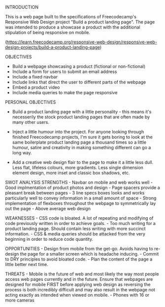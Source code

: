 INTRODUCTION

  This is a web page built to the specifications of Freecodecamp's Responsive Web Design project "Build a product landing    page". The page was intended to produce a showcase a product with the additional stipulation of being responsive on mobile.

(https://learn.freecodecamp.org/responsive-web-design/responsive-web-design-projects/build-a-product-landing-page)
  
OBJECTIVES

 - Build a webpage showcasing a product (fictional or non-fictional)
 - Include a form for users to submit an email address
 - Include a fixed navbar
 - Include links that direct the user to different parts of the webpage
 - Embed a product video
 - Include media queries to make the page responsive


PERSONAL OBJECTIVES

- Build a product landing page with a little personality - this means it's necesserily the stock product landing pages that are often made by many other users.

- Inject a little humour into the project. For anyone looking through finished Freecodecamp projects, I'm sure it gets boring to look at the same boilerplate product landing page a thousand times so a little humour, satire and creativity in making something different can go a long way.

- Add a creative web design flair to the page to make it a little less dull. Less flat, lifeless colours, more gradients. Less single dimension element design, more inset and classic box shadows, etc.

SWOT ANALYSIS
  STRENGTHS
    - Navbar on mobile and web works well
    - Good implmentation of product photos and design
    - Page spacers provide a pleasant break between pages
    - 3 line specs boxes looks and works particularly well to convey information in a small amount of space
    - Strong implementation of flexboxes throughout the webpage to symmetrically lay out the page
    - Above average web design
   
   WEAKNESSES
    - CSS code is bloated. A lot of repeating and modifying of code previously written in order to achieve goals.
    - Too much writing for a product landing page. Should contain less writing with more succinct information.
    - CSS & media queries should be attacked from the very beginning in order to reduce code quantity.
    
   OPPORTUNITIES
    - Design from mobile from the get-go. Avoids having to re-design the page for a smaller screen which is headache inducing.
    - Commit to DRY principles to avoid bloated code.
    - Plan the content of the page a little better next time.
   
   THREATS
    - Mobile is the future of web and most likely the way most people access web pages currently and in the future. Ensure that  webpages are designed for mobile FIRST before applying web design as reversing the process is both incredibly difficult and may also result in the webpage not acting exactly as intended when viewed on mobile.
    - Phones with 16 or more cameras
